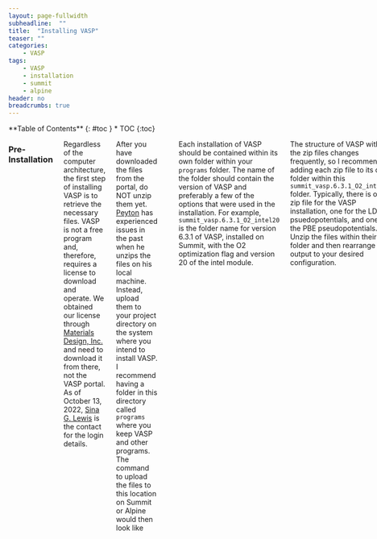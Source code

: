 ```yaml
---
layout: page-fullwidth
subheadline:  ""
title:  "Installing VASP"
teaser: ""
categories:
    - VASP
tags:
    - VASP
    - installation
    - summit
    - alpine
header: no
breadcrumbs: true
---
```

<div class="row">
<div class="medium-4 medium-push-8 columns" markdown="1">
<div class="panel radius" markdown="1">
**Table of Contents**
{: #toc }
*  TOC
{:toc}
</div>
</div><!-- /.medium-4.columns -->

<div class="medium-8 medium-pull-4 columns" markdown="1">

### Pre-Installation

Regardless of the computer architecture, the first step of installing VASP is to retrieve the necessary files. VASP is not a free program and, therefore, requires a license to download and operate. We obtained our license through [Materials Design, Inc.](https://my.materialsdesign.com) and need to download it from there, not the VASP portal. As of October 13, 2022, [Sina G. Lewis](mailto:sina.lewis@colorado.edu) is the contact for the login details.

After you have downloaded the files from the portal, do NOT unzip them yet. [Peyton](/chapter/appendix/appendix_people#R.PeytonCline) has experienced issues in the past when he unzips the files on his local machine. Instead, upload them to your project directory on the system where you intend to install VASP. I recommend having a folder in this directory called `programs` where you keep VASP and other programs. The command to upload the files to this location on Summit or Alpine would then look like
```bash
    scp filename identikey@login.rc.colorado.edu:/projects/identikey/programs
```
Each installation of VASP should be contained within its own folder within your `programs` folder. The name of the folder should contain the version of VASP and preferably a few of the options that were used in the installation. For example, `summit_vasp.6.3.1_O2_intel20` is the folder name for version 6.3.1 of VASP, installed on Summit, with the O2 optimization flag and version 20 of the intel module.

The structure of VASP within the zip files changes frequently, so I recommend adding each zip file to its own folder within this `summit_vasp.6.3.1_O2_intel20` folder. Typically, there is one zip file for the VASP installation, one for the LDA psuedopotentials, and one for the PBE pseudopotentials. Unzip the files within their folder and then rearrange the output to your desired configuration.

After organizing the files it's time to start the installation process. Make sure you are on a compile node, NOT the login node. The following steps will likely throw an error if you are on a login node and it will slow down the whole system for everyone. Once you are on a compile node, load the modules needed for installation. The order matters for some of them because of dependencies, always load intel first. You can check the available modules with `module avail`. If you don't see the module you want try the command `module spider` or `module spider string` where string is a search keyword enclosed in quotes. The remaining steps may differ depending on where you are installing VASP. See the below sections.

Most of these installation instructions can be found on the [wiki](https://www.vasp.at/wiki/index.php/Installing_VASP.6.X.X). As of VASP version 6 there is a testsuite to ensure the installation completed correctly. This testsuite should be run on the compile nodes after loading the correct modules.

### Alpine Installation
Alpine is the most recent (Fall 2022) supercomputer. It is an institutionally funded supercomputer designed to replace Summit. To access Alpine, login via the same command used to load Summit
```bash
    ssh -X identikey@login.rc.colorado.edu
```
and then load Slurm for Alpine
```bash
    module load slurm/alpine
```
To access an Alpine compile node, submit a compile job by typing `acompile --ntasks=4` on the terminal line. Note that there is no `ssh` needed, as was previously used on Summit. The specification `--ntasks=4` is used because we later install VASP with 4 parallel processes.

Installing VASP requires us to load three modules: intel, mkl, and impi. Intel is the compiler, mkl stands for math kernel library, and impi is our intel message passing interface that is needed for parallel computing. Remember that the order modules are loaded matters because of possible dependencies. I spoke with someone at research computing who recommended intel followed by impi and finally mkl. Peyton has said in the past that it didn't seem to matter if you installed impi before mkl or after.

Alpine currently has limited version choices for these modules. Nevertheless, it is best to specify the version so that you know concretely what you are using. As of November 2022, the command you would want to type is
```bash
    module load intel/2022.1.2 impi/2021.5.0 mkl/2022.0.2
```

After loading these modules, we want to grab the correct makefile for our computer architecture from the `arch` folder that should have been unpacked from the VASP zip file. Because we are using intel, we will grab the makefile titled `makefile.include.intel`. Copy this file to the above directory, where the rest of your VASP files should be, and rename it
```bash
    cp makefile.include.intel ../makefile.include
```
As a final step, we need to edit a few lines in our new file `makefile.include`. If we are using Intel Parallel Studio's MKL, which we most likely are, we want to find the line `FCL += -qmkl=sequential` and remove the `q` so that it reads `FCL += -mkl=sequential`. While we are here, we can go ahead and comment out the next line that starts `MKLROOT`. Finally, in the line `#LLIBS += -L$(WANNIER90_ROOT)/lib -lwannier`, we want to remove the `/lib` part. These last two steps are only important for a Wannier installation, but are fine to do in a general installation.

Most importantly, because Alpine has AMD CPUs and not Intel CPUs we need to tell the compile to use a different instruction set. This is done by finding the line that reads
```bash
    VASP_TARGET_CPU ?= -xHOST
```
and changing it to read
```bash
    VASP_TARGET_CPU ?= -march=core-avx2
```

We are now good to install VASP. We want to run the command
```bash
    make DEPS=1 -j4 all
```
to install `all` versions of VASP with 4 parallel processes and `DEPS=1` ensures the installation doesn't crash because of dependency issues while installing in parallel. VASP can also be installed with standard-only, gamma-point only, or non-collinear only.

### Summit Installation
Summit is the supercomputer that we used to use, but was largely phased out by CU in August 2022. Although it currently can be used, the scratch space is no longer supported and is unstable. These instructions for installing VASP on Summit are kept for posterity.

To access Summit, login using the following command
```bash
    ssh -X identikey@login.rc.colorado.edu
```
and then access a compile node using `ssh compile`.

Installing VASP requires us to load three modules: intel, mkl, and impi. Intel is the compiler, mkl stands for math kernel library, and impi is our intel message passing interface that is needed for parallel computing. Remember that the order modules are loaded matters because of possible dependencies. I spoke with someone at research computing who recommended intel followed by impi and finally mkl. Peyton has said in the past that it didn't seem to matter if you installed impi before mkl or after. In my first installation of VASP, I used
```bash
    module load intel/20.2 mkl/20.2 impi/19.8
```
to load the intel compiler version 20.2, the math kernel library (mkl) version 20.2, and the intel message passing interface (impi)--needed for parallel computing--version 19.8 in that order.

As a final step, we need to edit a few lines in our new file `makefile.include`. If we are using Intel Parallel Studio's MKL, which we most likely are, we want to find the line `FCL += -qmkl=sequential` and remove the `q` so that it reads `FCL += -mkl=sequential`. While we are here, we can go ahead and comment out the next line that starts `MKLROOT`. Finally, in the line `#LLIBS += -L$(WANNIER90_ROOT)/lib -lwannier`, we want to remove the `/lib` part. These last two steps are only important for a Wannier installation, but are fine to do in a general installation.

We are now good to install VASP. We want to run the command
```bash
    make DEPS=1 -j4 all
```
to install `all` versions of VASP with 4 parallel processes and `DEPS=1` ensures the installation doesn't crash because of dependency issues while installing in parallel. VASP can also be installed with standard-only, gamma-point only, or non-collinear only.


### Wannier Compatibility
If we want to be able to use Wannier we need to do a few more things in the makefile before installing VASP. In 'makefile.include' we want to add the option '-duse_shmem' under the ''CPP_OPTIONS'. Don't forget to add a forward slash '\' to the end of the line preceding it. I seem to recall something else needing to change somewhere \authorNote{ask Peyton!}.